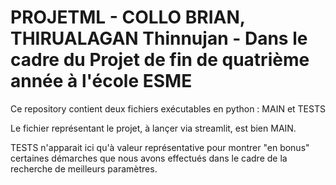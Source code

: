 # PROJETML - COLLO BRIAN, THIRUALAGAN Thinnujan - Dans le cadre du Projet de fin de quatrième année à l'école ESME

Ce repository contient deux fichiers exécutables en python : MAIN et TESTS

Le fichier représentant le projet, à lançer via streamlit, est bien MAIN.


TESTS n'apparait ici qu'à valeur représentative pour montrer "en bonus" certaines démarches que nous avons effectués dans le cadre de la recherche de meilleurs paramètres.
